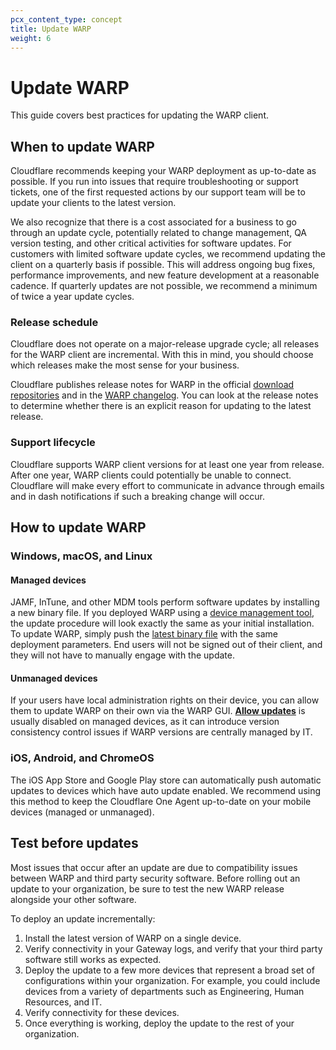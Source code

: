 ```yaml
---
pcx_content_type: concept
title: Update WARP
weight: 6
---
```


# Update WARP

This guide covers best practices for updating the WARP client.

## When to update WARP

Cloudflare recommends keeping your WARP deployment as up-to-date as possible. If you run into issues that require troubleshooting or support tickets, one of the first requested actions by our support team will be to update your clients to the latest version.

We also recognize that there is a cost associated for a business to go through an update cycle, potentially related to change management, QA version testing, and other critical activities for software updates. For customers with limited software update cycles, we recommend updating the client on a quarterly basis if possible. This will address ongoing bug fixes, performance improvements, and new feature development at a reasonable cadence. If quarterly updates are not possible, we recommend a minimum of twice a year update cycles.

### Release schedule

Cloudflare does not operate on a major-release upgrade cycle; all releases for the WARP client are incremental. With this in mind, you should choose which releases make the most sense for your business.

Cloudflare publishes release notes for WARP in the official [download repositories](/cloudflare-one/connections/connect-devices/warp/download-warp/) and in the [WARP changelog](/cloudflare-one/changelog/warp/). You can look at the release notes to determine whether there is an explicit reason for updating to the latest release.

### Support lifecycle

Cloudflare supports WARP client versions for at least one year from release. After one year, WARP clients could potentially be unable to connect. Cloudflare will make every effort to communicate in advance through emails and in dash notifications if such a breaking change will occur.

## How to update WARP

### Windows, macOS, and Linux

#### Managed devices

JAMF, InTune, and other MDM tools perform software updates by installing a new binary file. If you deployed WARP using a [device management tool](/cloudflare-one/connections/connect-devices/warp/deployment/mdm-deployment/), the update procedure will look exactly the same as your initial installation. To update WARP, simply push the [latest binary file](/cloudflare-one/connections/connect-devices/warp/download-warp/) with the same deployment parameters. End users will not be signed out of their client, and they will not have to manually engage with the update.

#### Unmanaged devices

If your users have local administration rights on their device, you can allow them to update WARP on their own via the WARP GUI. [**Allow updates**](/cloudflare-one/connections/connect-devices/warp/configure-warp/warp-settings/#allow-updates) is usually disabled on managed devices, as it can introduce version consistency control issues if WARP versions are centrally managed by IT.

### iOS, Android, and ChromeOS

The iOS App Store and Google Play store can automatically push automatic updates to devices which have auto update enabled. We recommend using this method to keep the Cloudflare One Agent up-to-date on your mobile devices (managed or unmanaged).

## Test before updates

Most issues that occur after an update are due to compatibility issues between WARP and third party security software. Before rolling out an update to your organization, be sure to test the new WARP release alongside your other software.

To deploy an update incrementally:

1. Install the latest version of WARP on a single device.
2. Verify connectivity in your Gateway logs, and verify that your third party software still works as expected.
3. Deploy the update to a few more devices that represent a broad set of configurations within your organization. For example, you could include devices from a variety of departments such as Engineering, Human Resources, and IT.
4. Verify connectivity for these devices.
5. Once everything is working, deploy the update to the rest of your organization.
